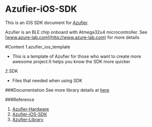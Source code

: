 # Azufier-iOS-SDK

This is an iOS SDK document for [Azufier](http://www.azure-lab.com).

Azufier is an BLE chip onboard with Atmega32u4 microcontroller. See [www.azure-lab.com](http://www.azure-lab.com) for more details

#Content
1.azufier_ios_template
 - This is a template of Azufier for those who want to create more awesome project.It helps you know the SDK more quicker

2.SDK
 - Files that needed when using SDK


###Documentation
See more library details at [here](http://www.azure-lab.com/documentation/index.html)

###Reference
1. [Azufier-Hardware](https://github.com/azurelab/Azufier-Hardware)
2. [Azufier-iOS-SDK](https://github.com/azurelab/Azufier_iOS)
3. [Azufier-Library](https://github.com/azurelab/Azufier-Library)
